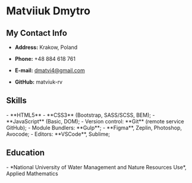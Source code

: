 <h1>Matviiuk Dmytro</h1>

<h2>My Contact Info</h2>

-  **Address:** Krakow, Poland

-  **Phone:** +48 884 618 761

-  **E-mail:** dmatvi4@gmail.com

-  **GitHub:** matviuk-rv
 
<h2>Skills</h2>
- **HTML5**
- **CSS3** (Bootstrap, SASS/SCSS, BEM);
- **JavaScript** (Basic, DOM);
- Version control: **Git** (remote service GitHub);
- Module Bundlers: **Gulp**;
- **Figma**, Zeplin, Photoshop, Avocode;
- Editors: **VSCode**, Sublime;

<h2>Education</h2>
-   *National University of Water Management and Nature Resources Use*, <br> Applied Mathematics